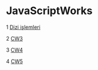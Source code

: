 # JavaScriptWorks
1 [Dizi işlemleri](https://hasangulbaba.github.io/firstRepo/Arraycalismalari.html)

2 [CW3](https://hasangulbaba.github.io/firstRepo/inspector.html)

3 [CW4](https://hasangulbaba.github.io/firstRepo/index.html)

4 [CW5](https://hasangulbaba.github.io/firstRepo/CW_5.html)
